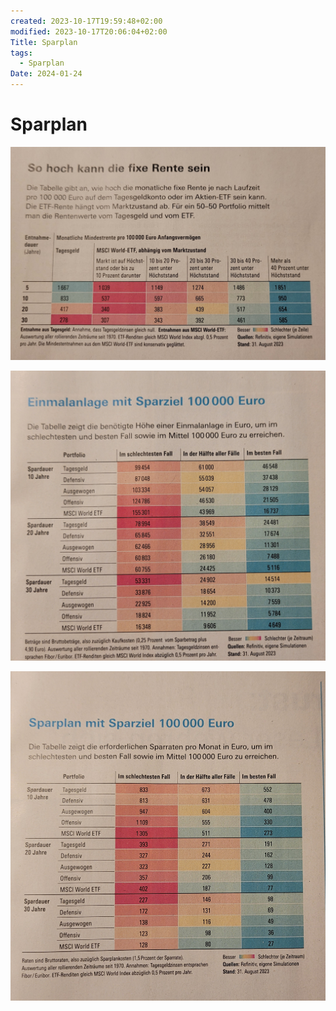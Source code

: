 ```yaml
---
created: 2023-10-17T19:59:48+02:00
modified: 2023-10-17T20:06:04+02:00
Title: Sparplan
tags:
  - Sparplan
Date: 2024-01-24
---
```


# Sparplan

![Image](../_asset/2b3064a421844dcbf64dfda1b3bc5ea3.jpg) 

![Image](../_asset/c28fb5a9f2b84222cb5fb86d82748e44.jpg)

![Image](../_asset/4b52d2775188abf266b7e3ae734dfc6a.jpg)
